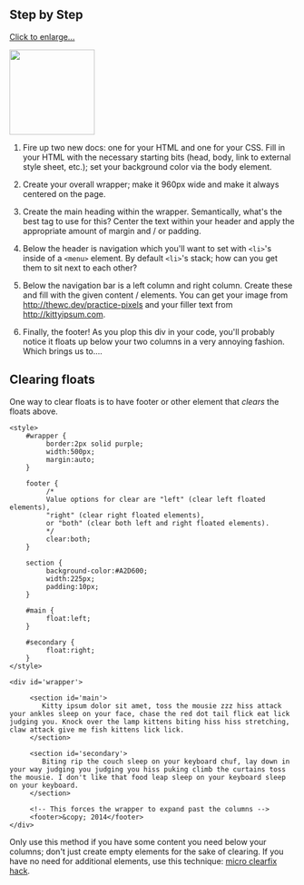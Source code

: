 ## Step by Step

[Click to enlarge...](http://thewc.co.s3.amazonaws.com/challenges/css-layouts-fixed-example.png)

[<img width=150 src='http://thewc.co.s3.amazonaws.com/challenges/css-layouts-fixed-example.png'>](http://thewc.co.s3.amazonaws.com/challenges/css-layouts-fixed-example.png)

1. Fire up two new docs: one for your HTML and one for your CSS. Fill in your HTML with the necessary starting bits (head, body, link to external style sheet, etc.); set your background color via the body element.

2. Create your overall wrapper; make it 960px wide and make it always centered on the page.

3. Create the main heading within the wrapper. Semantically, what's the best tag to use for this? Center the text within your header and apply the appropriate amount of margin and / or padding.

4. Below the header is navigation which you'll want to set with `<li>`'s inside of a `<menu>` element. By default `<li>`'s stack; how can you get them to sit next to each other?

5. Below the navigation bar is a left column and right column. Create these and fill with the given content / elements. You can get your image from <http://thewc.dev/practice-pixels> and your filler text from <http://kittyipsum.com>.

6. Finally, the footer! As you plop this div in your code, you'll probably notice it floats up below your two columns in a very annoying fashion. Which brings us to....

## Clearing floats

One way to clear floats is to have footer or other element that *clears* the floats above.

	<style>
		#wrapper {
			 border:2px solid purple;
			 width:500px;
			 margin:auto;
		}
		
		footer {
			 /* 
			 Value options for clear are "left" (clear left floated elements), 
			 "right" (clear right floated elements), 
			 or "both" (clear both left and right floated elements).
			 */
			 clear:both; 
		}
		
		section {
			 background-color:#A2D600;
			 width:225px;
			 padding:10px;
		}
		
		#main {
			 float:left;
		}
		
		#secondary {
			 float:right;
		}
	</style>
	
	<div id='wrapper'>
		 
		 <section id='main'>
		 	Kitty ipsum dolor sit amet, toss the mousie zzz hiss attack your ankles sleep on your face, chase the red dot tail flick eat lick judging you. Knock over the lamp kittens biting hiss hiss stretching, claw attack give me fish kittens lick lick.
		 </section>
		 
		 <section id='secondary'>
		 	Biting rip the couch sleep on your keyboard chuf, lay down in your way judging you judging you hiss puking climb the curtains toss the mousie. I don't like that food leap sleep on your keyboard sleep on your keyboard.
		 </section>
	
		 <!-- This forces the wrapper to expand past the columns -->
		 <footer>&copy; 2014</footer>
	</div>
	
Only use this method if you have some content you need below your columns; don't just create empty elements for the sake of clearing. If you have no need for additional elements, use this technique: [micro clearfix hack](http://nicolasgallagher.com/micro-clearfix-hack/).

